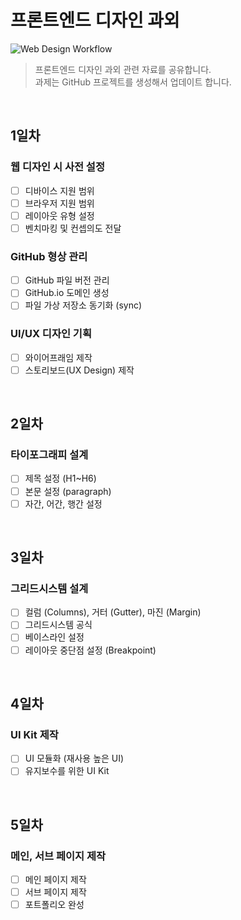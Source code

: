 # 프론트엔드 디자인 과외
![Web Design Workflow](https://i.imgur.com/Qh7nkfG.png)
> 프론트엔드 디자인 과외 관련 자료를 공유합니다. <br>
> 과제는 GitHub 프로젝트를 생성해서 업데이트 합니다.

<br>

## 1일차

### 웹 디자인 시 사전 설정
- [ ] 디바이스 지원 범위
- [ ] 브라우저 지원 범위
- [ ] 레이아웃 유형 설정
- [ ] 벤치마킹 및 컨셉의도 전달

### GitHub 형상 관리
- [ ] GitHub 파일 버전 관리
- [ ] GitHub.io 도메인 생성
- [ ] 파일 가상 저장소 동기화 (sync)

### UI/UX 디자인 기획
- [ ] 와이어프래임 제작
- [ ] 스토리보드(UX Design) 제작

<br>

## 2일차

### 타이포그래피 설계
- [ ] 제목 설정 (H1~H6)
- [ ] 본문 설정 (paragraph)
- [ ] 자간, 어간, 행간 설정

<br>

## 3일차

### 그리드시스템 설계
- [ ] 컬럼 (Columns), 거터 (Gutter), 마진 (Margin)
- [ ] 그리드시스템 공식
- [ ] 베이스라인 설정
- [ ] 레이아웃 중단점 설정 (Breakpoint)

<br>

## 4일차

### UI Kit 제작
- [ ] UI 모듈화 (재사용 높은 UI)
- [ ] 유지보수를 위한 UI Kit

<br>

## 5일차

### 메인, 서브 페이지 제작
- [ ] 메인 페이지 제작
- [ ] 서브 페이지 제작
- [ ] 포트폴리오 완성